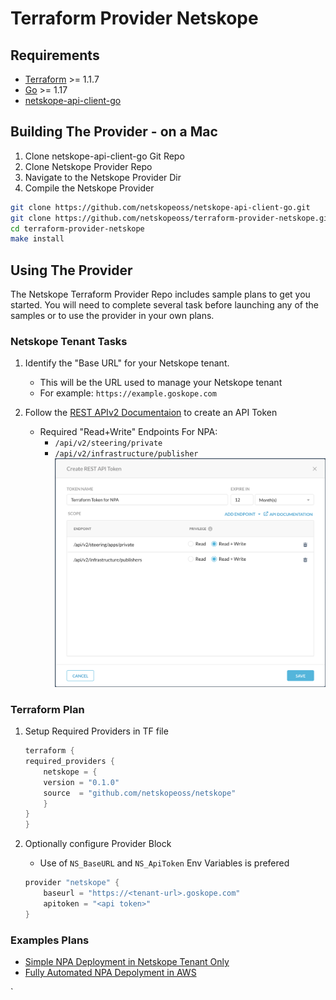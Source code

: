 # Terraform Provider Netskope




## Requirements

-	[Terraform](https://www.terraform.io/downloads.html) >= 1.1.7
-	[Go](https://golang.org/doc/install) >= 1.17
-   [netskope-api-client-go](https://github.com/netskopeoss/netskope-api-client-go) 


## Building The Provider - on a Mac

1. Clone netskope-api-client-go Git Repo
1. Clone Netskope Provider Repo
1. Navigate to the Netskope Provider Dir
1. Compile the Netskope Provider

```sh
git clone https://github.com/netskopeoss/netskope-api-client-go.git
git clone https://github.com/netskopeoss/terraform-provider-netskope.git
cd terraform-provider-netskope
make install
```


## Using  The Provider
The Netskope Terraform Provider Repo includes sample plans to get you started. You will need to complete several task before launching any of the samples or to use the provider in your own plans.

### Netskope Tenant Tasks

1. Identify the "Base URL" for your Netskope tenant.
    - This will be the URL used to manage your Netskope tenant 
    - For example: `https://example.goskope.com`

1. Follow the [REST APIv2 Documentaion](https://docs.netskope.com/en/rest-api-v2-overview-312207.html) to create an API Token
    - Required "Read+Write" Endpoints For NPA:
        - `/api/v2/steering/private`
        - `/api/v2/infrastructure/publisher`
    ![API Token](images/npa_api_token.png)


### Terraform Plan

1. Setup Required Providers in TF file
    ```go
    terraform {
    required_providers {
        netskope = {
        version = "0.1.0"
        source  = "github.com/netskopeoss/netskope"
        }
    }
    }
    ```

1. Optionally configure Provider Block
    - Use of `NS_BaseURL` and `NS_ApiToken` Env Variables is prefered
    ```go
    provider "netskope" {
        baseurl = "https://<tenant-url>.goskope.com"
        apitoken = "<api token>"
    }
    ```

### Examples Plans

- [Simple NPA Deployment in Netskope Tenant Only](./examples/npa/simple/README.md)
- [Fully Automated NPA Depolyment in AWS](./examples/npa/aws/README.md)



`